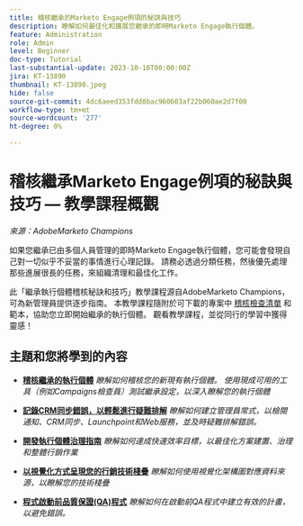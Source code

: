 ```yaml
---
title: 稽核繼承的Marketo Engage例項的秘訣與技巧
description: 瞭解如何最佳化和擴展您繼承的即時Marketo Engage執行個體。
feature: Administration
role: Admin
level: Beginner
doc-type: Tutorial
last-substantial-update: 2023-10-16T00:00:00Z
jira: KT-13890
thumbnail: KT-13890.jpeg
hide: false
source-git-commit: 4dc6aeed353fdd8bac960603af22b060ae2d7f00
workflow-type: tm+mt
source-wordcount: '277'
ht-degree: 0%

---
```



# 稽核繼承Marketo Engage例項的秘訣與技巧 — 教學課程概觀

*來源：AdobeMarketo Champions*

如果您繼承已由多個人員管理的即時Marketo Engage執行個體，您可能會發現自己對一切似乎不妥當的事情進行心理記錄。 請務必透過分類任務，然後優先處理那些進展很長的任務，來組織清理和最佳化工作。

此「繼承執行個體稽核秘訣和技巧」教學課程源自AdobeMarketo Champions，可為新管理員提供逐步指南。 本教學課程隨附於可下載的專案中 [稽核檢查清單](https://experienceleague.adobe.com/docs/marketo/using/getting-started-with-marketo/inheriting-a-marketo-engage-instance/where-to-start.html) 和範本，協助您立即開始繼承的執行個體。 觀看教學課程，並從同行的學習中獲得靈感！ 

## 主題和您將學到的內容

* **[稽核繼承的執行個體](/help/tutorial-inherited-instance/audit-an-inherted-instance.md)**
  *瞭解如何稽核您的新現有執行個體。 使用現成可用的工具（例如Campaigns檢查員）測試繼承設定，以深入瞭解您的執行個體*

* **[記錄CRM同步錯誤，以輕鬆進行疑難排解](/help/tutorial-inherited-instance/log-crm-sync-errors-for-easy-troubleshootig.md)**
  *瞭解如何建立管理員常式，以檢閱通知、CRM同步、Launchpoint和Web服務，並及時疑難排解錯誤。*

* **[開發執行個體治理指南](/help/tutorial-inherited-instance/develop-an-instance-governance-guide.md)**
  *瞭解如何達成快速效率目標，以最佳化方案建置、治理和整體行銷作業*

* **[以視覺化方式呈現您的行銷技術棧疊](/help/tutorial-inherited-instance/create-a-visual-data-flow-diagram.md)**
  *瞭解如何使用視覺化架構圖對應資料來源，以瞭解您的技術棧疊*

* **[程式啟動前品質保證(QA)程式](/help/tutorial-inherited-instance/essential-program-pre-launch-qa.md)**
  *瞭解如何在啟動前QA程式中建立有效的計畫，以避免錯誤。*
